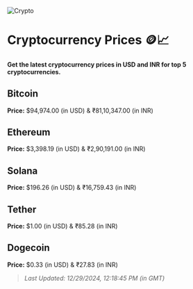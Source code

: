 
![Crypto](https://www.techguide.com.au/wp-content/uploads/2020/11/crypto3.jpeg)

# Cryptocurrency Prices 🪙📈

#### Get the latest cryptocurrency prices in USD and INR for top 5 cryptocurrencies.

## Bitcoin

**Price:** $94,974.00 (in USD) & ₹81,10,347.00 (in INR)

## Ethereum

**Price:** $3,398.19 (in USD) & ₹2,90,191.00 (in INR)

## Solana

**Price:** $196.26 (in USD) & ₹16,759.43 (in INR)

## Tether

**Price:** $1.00 (in USD) & ₹85.28 (in INR)

## Dogecoin

**Price:** $0.33 (in USD) & ₹27.83 (in INR)

> _Last Updated: 12/29/2024, 12:18:45 PM (in GMT)_
